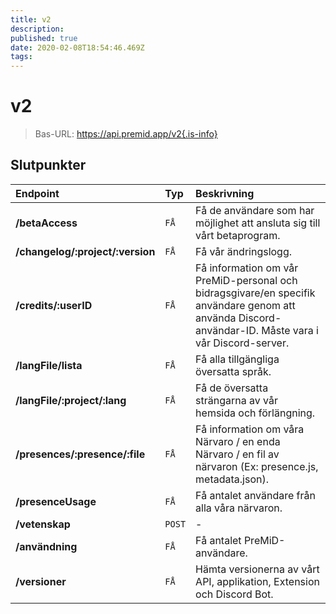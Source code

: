 ```yaml
---
title: v2
description:
published: true
date: 2020-02-08T18:54:46.469Z
tags:
---
```


# v2

> Bas-URL: https://api.premid.app/v2{.is-info}


## Slutpunkter

<table>
  <thead>
    <tr>
      <th style="text-align:left">Endpoint</th>
      <th style="text-align:left">Typ</th>
      <th style="text-align:left">Beskrivning</th>
    </tr>
  </thead>
  <tbody>
    <tr>
      <td style="text-align:left"><b>/betaAccess</b>
      </td>
      <td style="text-align:left"><code>FÅ</code></td>
      <td style="text-align:left">Få de användare som har möjlighet att ansluta sig till vårt betaprogram.</td>
    </tr>
    <tr>
      <td style="text-align:left"><b>/changelog/:project/:version</b>
      </td>
      <td style="text-align:left"><code>FÅ</code></td>
      <td style="text-align:left">Få vår ändringslogg.</td>
    </tr>
    <tr>
      <td style="text-align:left"><b>/credits/:userID</b>
      </td>
      <td style="text-align:left"><code>FÅ</code></td>
      <td style="text-align:left">Få information om vår PreMiD-personal och bidragsgivare/en specifik användare genom att använda Discord-användar-ID. Måste vara i vår Discord-server.</td>
    </tr>
    <tr>
      <td style="text-align:left"><b>/langFile/lista</b>
      </td>
      <td style="text-align:left"><code>FÅ</code></td>
      <td style="text-align:left">Få alla tillgängliga översatta språk.</td>
    </tr>
    <tr>
      <td style="text-align:left"><b>/langFile/:project/:lang</b>
      </td>
      <td style="text-align:left"><code>FÅ</code></td>
      <td style="text-align:left">Få de översatta strängarna av vår hemsida och förlängning.</td>
    </tr>
    <tr>
      <td style="text-align:left"><b>/presences/:presence/:file</b>
      </td>
      <td style="text-align:left"><code>FÅ</code></td>
      <td style="text-align:left">Få information om våra Närvaro / en enda Närvaro / en fil av närvaron (Ex: presence.js, metadata.json).</td>
    </tr>
    <tr>
      <td style="text-align:left"><b>/presenceUsage</b>
      </td>
      <td style="text-align:left"><code>FÅ</code></td>
      <td style="text-align:left">Få antalet användare från alla våra närvaron.</td>
    </tr>
    <tr>
      <td style="text-align:left"><b>/vetenskap</b>
      </td>
      <td style="text-align:left"><code>POST</code></td>
      <td style="text-align:left">-</td>
    </tr>
    <tr>
      <td style="text-align:left"><b>/användning</b>
      </td>
      <td style="text-align:left"><code>FÅ</code></td>
      <td style="text-align:left">Få antalet PreMiD-användare.</td>
    </tr>
    <tr>
      <td style="text-align:left"><b>/versioner</b>
      </td>
      <td style="text-align:left"><code>FÅ</code></td>
      <td style="text-align:left">Hämta versionerna av vårt API, applikation, Extension och Discord Bot.</td>
    </tr>
  </tbody>
</table>


